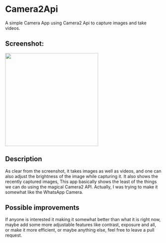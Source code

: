 # Camera2Api
A simple Camera App using Camera2 Api to capture images and take videos.


## Screenshot:
<img src="https://user-images.githubusercontent.com/38986305/41055317-8ef2fd94-69de-11e8-8301-fde487003be3.jpg" width="300">














## Description
As clear from the screenshot, it takes images as well as videos, and one can also adjust the brightness of the image while capturing it. It also shows the recently captured images, This app basically shows the least of the things we can do using the magical Camera2 API. Actually, I was trying to make it somewhat like the WhatsApp Camera.


## Possible improvements
If anyone is interested it making it somewhat better than what it is right now, maybe add some more adjustable features like contrast, exposure and all, or make it more efficient, or maybe anything else, feel free to leave a pull request.
